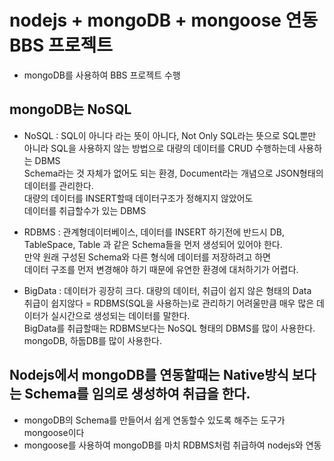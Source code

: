 # nodejs + mongoDB + mongoose 연동 BBS 프로젝트

- mongoDB를 사용하여 BBS 프로젝트 수행

## mongoDB는 NoSQL

- NoSQL : SQL이 아니다 라는 뜻이 아니다, Not Only SQL라는 뜻으로 SQL뿐만 아니라 SQL을 사용하지 않는 방법으로 대량의 데이터를 CRUD 수행하는데 사용하는 DBMS  
  Schema라는 것 자체가 없어도 되는 환경, Document라는 개념으로 JSON형태의 데이터를 관리한다.  
  대량의 데이터를 INSERT할때 데이터구조가 정해지지 않았어도  
  데이터를 취급할수가 있는 DBMS
- RDBMS : 관계형데이터베이스, 데이터를 INSERT 하기전에 반드시 DB, TableSpace, Table 과 같은 Schema들을 먼저 생성되어 있어야 한다.  
  만약 원래 구성된 Schema와 다른 형식에 데이터를 저장하려고 하면  
  데이터 구조를 먼저 변경해야 하기 때문에 유연한 환경에 대처하기가 어렵다.

- BigData : 데이터가 굉장히 크다. 대량의 데이터, 취급이 쉽지 않은 형태의 Data  
  취급이 쉽지않다 = RDBMS(SQL을 사용하는)로 관리하기 어려울만큼 매우 많은 데이터가 실시간으로 생성되는 데이터를 말한다.  
  BigData를 취급할때는 RDBMS보다는 NoSQL 형태의 DBMS를 많이 사용한다.  
  mongoDB, 하둡DB를 많이 사용한다.

## Nodejs에서 mongoDB를 연동할때는 Native방식 보다는 Schema를 임의로 생성하여 취급을 한다.

- mongoDB의 Schema를 만들어서 쉽게 연동할수 있도록 해주는 도구가 mongoose이다
- mongoose를 사용하여 mongoDB를 마치 RDBMS처럼 취급하여 nodejs와 연동
